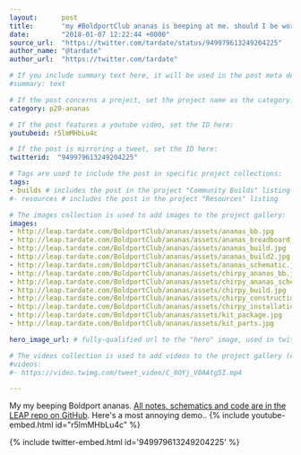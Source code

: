 ```yaml
---
layout:      post
title:       "my #BoldportClub ananas is beeping at me. should I be worried?! LEAP#369"
date:        "2018-01-07 12:22:44 +0000"
source_url:  "https://twitter.com/tardate/status/949979613249204225"
author_name: "@tardate"
author_url:  "https://twitter.com/tardate"

# If you include summary text here, it will be used in the post meta description instead of an excerpt from the post body
#summary: text

# If the post concerns a project, set the project name as the category:
category: p20-ananas

# If the post features a youtube video, set the ID here:
youtubeid: r5lmMHbLu4c

# If the post is mirroring a tweet, set the ID here:
twitterid:  "949979613249204225"

# Tags are used to include the post in specific project collections:
tags:
- builds # includes the post in the project "Community Builds" listing
#- resources # includes the post in the project "Resources" listing

# The images collection is used to add images to the project gallery:
images:
- http://leap.tardate.com/BoldportClub/ananas/assets/ananas_bb.jpg
- http://leap.tardate.com/BoldportClub/ananas/assets/ananas_breadboard_build.jpg
- http://leap.tardate.com/BoldportClub/ananas/assets/ananas_build.jpg
- http://leap.tardate.com/BoldportClub/ananas/assets/ananas_build2.jpg
- http://leap.tardate.com/BoldportClub/ananas/assets/ananas_schematic.jpg
- http://leap.tardate.com/BoldportClub/ananas/assets/chirpy_ananas_bb.jpg
- http://leap.tardate.com/BoldportClub/ananas/assets/chirpy_ananas_schematic.jpg
- http://leap.tardate.com/BoldportClub/ananas/assets/chirpy_build.jpg
- http://leap.tardate.com/BoldportClub/ananas/assets/chirpy_construction.jpg
- http://leap.tardate.com/BoldportClub/ananas/assets/chirpy_installation.jpg
- http://leap.tardate.com/BoldportClub/ananas/assets/kit_package.jpg
- http://leap.tardate.com/BoldportClub/ananas/assets/kit_parts.jpg

hero_image_url: # fully-qualified url to the "hero" image, used in twitter cards for example

# The videos collection is used to add videos to the project gallery (currently only mp4):
#videos:
#- https://video.twimg.com/tweet_video/C_8OYj_V0AAtg5I.mp4

---
```


My my beeping Boldport ananas.
[All notes, schematics and code are in the LEAP repo on GitHub](https://github.com/tardate/LittleArduinoProjects/tree/master/BoldportClub/binco).
Here's a most annoying demo..
{% include youtube-embed.html id="r5lmMHbLu4c" %}

{% include twitter-embed.html id='949979613249204225' %}


